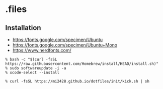 # .files

## Installation

* https://fonts.google.com/specimen/Ubuntu
* https://fonts.google.com/specimen/Ubuntu+Mono
* https://www.nerdfonts.com/

```
% bash -c "$(curl -fsSL https://raw.githubusercontent.com/Homebrew/install/HEAD/install.sh)"
% sudo softwareupdate -i -a
% xcode-select --install
```

```
% curl -fsSL https://mi2428.github.io/dotfiles/init/kick.sh | sh
```
